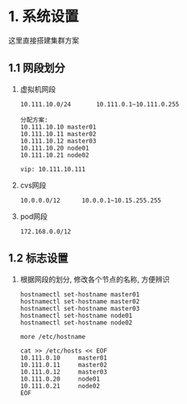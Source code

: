 # 1. 系统设置

这里直接搭建集群方案

## 1.1 网段划分

1. 虚拟机网段

   ```shell
   10.111.10.0/24		10.111.0.1~10.111.0.255
   
   分配方案:
   10.111.10.10	master01
   10.111.10.11	master02
   10.111.10.12	master03
   10.111.10.20	node01
   10.111.10.21	node02	
   
   vip: 10.111.10.111
   ```

2. cvs网段

   ```shell
   10.0.0.0/12		10.0.0.1~10.15.255.255
   ```

3. pod网段

   ```shell
   172.168.0.0/12		
   ```

## 1.2 标志设置

1. 根据网段的划分, 修改各个节点的名称, 方便辨识

   ```shell
   hostnamectl set-hostname master01
   hostnamectl set-hostname master02
   hostnamectl set-hostname master03
   hostnamectl set-hostname node01
   hostnamectl set-hostname node02
   
   more /etc/hostname
   
   cat >> /etc/hosts << EOF
   10.111.0.10     master01
   10.111.0.11     master02
   10.111.0.12     master03
   10.111.0.20     node01
   10.111.0.21     node02
   EOF
   ```

